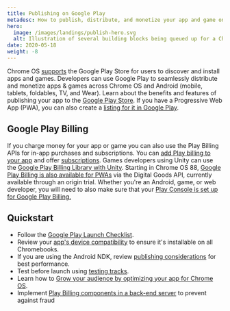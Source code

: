 ```yaml
---
title: Publishing on Google Play
metadesc: How to publish, distribute, and monetize your app and game on Chrome OS.
hero:
  image: /images/landings/publish-hero.svg
  alt: Illustration of several building blocks being queued up for a Chrome OS device.
date: 2020-05-18
weight: -8
---
```


Chrome OS [supports](https://chrome.googleblog.com/2016/05/the-google-play-store-coming-to.html) the Google Play Store for users to discover and install apps and games. Developers can use Google Play to seamlessly distribute and monetize apps & games across Chrome OS and Android (mobile, tablets, foldables, TV, and Wear). Learn about the benefits and features of publishing your app to the [Google Play Store](https://developer.android.com/distribute/google-play). If you have a Progressive Web App (PWA), you can also create a [listing for it in Google Play](/{{locale.code}}/publish/pwa-in-play).

## Google Play Billing

If you charge money for your app or game you can also use the Play Billing APIs for in-app purchases and subscriptions. You can [add Play billing to your app](https://developer.android.com/google/play/billing/getting-ready) and offer [subscriptions](https://developer.android.com/google-play/guides/subscriptions). Games developers using Unity can use the [Google Play Billing Library with Unity](https://developer.android.com/google/play/billing/unity). Starting in Chrome OS 88, [Google Play Billing is also available for PWAs](/{{locale.code}}/publish/pwa-play-billing) via the Digital Goods API, currently available through an origin trial. Whether you're an Android, game, or web developer, you will need to also make sure that your [Play Console is set up for Google Play Billing.](/{{locale.code}}/publish/play-console-setup-for-billing)

## Quickstart

- Follow the [Google Play Launch Checklist](https://developer.android.com/distribute/best-practices/launch/launch-checklist).
- Review your [app's device compatibility](https://support.google.com/googleplay/android-developer/answer/7353455) to ensure it's installable on all Chromebooks.
- If you are using the Android NDK, review [publishing considerations](/{{locale.code}}/games/optimizing-games-publishing) for best performance.
- Test before launch using [testing tracks](https://developer.android.com/distribute/best-practices/launch/test-tracks).
- Learn how to [Grow your audience by optimizing your app for Chrome OS](https://playacademy.exceedlms.com/student/activity/19745-grow-your-audience-by-optimizing-your-app-for-chrome-os).
- Implement [Play Billing components in a back-end server](/{{locale.code}}/publish/play-billing-backend) to prevent against fraud